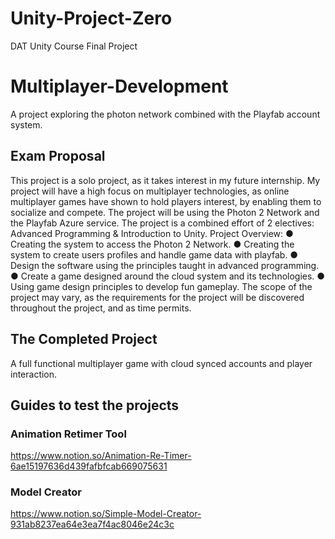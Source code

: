 # Unity-Project-Zero
DAT Unity Course Final Project

# Multiplayer-Development
A project exploring the photon network combined with the Playfab account system.

## Exam Proposal
This project is a solo project, as it takes interest in my future internship. My project will have a
high focus on multiplayer technologies, as online multiplayer games have shown to hold players
interest, by enabling them to socialize and compete. The project will be using the Photon 2
Network and the Playfab Azure service. The project is a combined effort of 2 electives:
Advanced Programming & Introduction to Unity.
Project Overview:
● Creating the system to access the Photon 2 Network.
● Creating the system to create users profiles and handle game data with playfab.
● Design the software using the principles taught in advanced programming.
● Create a game designed around the cloud system and its technologies.
● Using game design principles to develop fun gameplay.
The scope of the project may vary, as the requirements for the project will be discovered
throughout the project, and as time permits.

## The Completed Project

A full functional multiplayer game with cloud synced accounts and player interaction.

## Guides to test the projects

### Animation Retimer Tool
https://www.notion.so/Animation-Re-Timer-6ae15197636d439fafbfcab669075631

### Model Creator
https://www.notion.so/Simple-Model-Creator-931ab8237ea64e3ea7f4ac8046e24c3c
